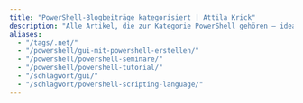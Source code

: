 ```yaml
---
title: "PowerShell-Blogbeiträge kategorisiert | Attila Krick"
description: "Alle Artikel, die zur Kategorie PowerShell gehören – ideal für Admins, Entwickler und IT-Automatisierer."
aliases:
  - "/tags/.net/"
  - "/powershell/gui-mit-powershell-erstellen/"
  - "/powershell/powershell-seminare/"
  - "/powershell/powershell-tutorial/"
  - "/schlagwort/gui/"
  - "/schlagwort/powershell-scripting-language/"
---
```

